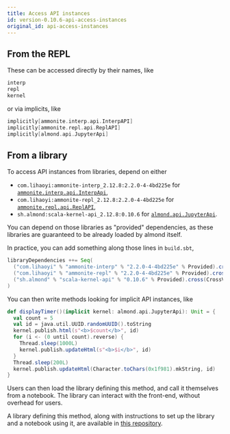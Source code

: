 ```yaml
---
title: Access API instances
id: version-0.10.6-api-access-instances
original_id: api-access-instances
---
```


## From the REPL

These can be accessed directly by their names, like

```scala
interp
repl
kernel
```

or via implicits, like

```scala
implicitly[ammonite.interp.api.InterpAPI]
implicitly[ammonite.repl.api.ReplAPI]
implicitly[almond.api.JupyterApi]
```

## From a library

To access API instances from libraries, depend on either
- `com.lihaoyi:ammonite-interp_2.12.8:2.2.0-4-4bd225e` for [`ammonite.interp.api.InterpApi`](api-ammonite.md#interpapi),
- `com.lihaoyi:ammonite-repl_2.12.8:2.2.0-4-4bd225e` for [`ammonite.repl.api.ReplAPI`](api-ammonite.md#replapi),
- `sh.almond:scala-kernel-api_2.12.8:0.10.6` for [`almond.api.JupyterApi`](api-jupyter.md#jupyterapi).

You can depend on those libraries as "provided" dependencies, as these libraries
are guaranteed to be already loaded by almond itself.

In practice, you can add something along those lines in `build.sbt`,

```scala
libraryDependencies ++= Seq(
  ("com.lihaoyi" % "ammonite-interp" % "2.2.0-4-4bd225e" % Provided).cross(CrossVersion.full), // for ammonite.interp.api.InterpApi
  ("com.lihaoyi" % "ammonite-repl" % "2.2.0-4-4bd225e" % Provided).cross(CrossVersion.full), // for ammonite.repl.api.ReplAPI
  ("sh.almond" % "scala-kernel-api" % "0.10.6" % Provided).cross(CrossVersion.full) // for almond.api.JupyterApi
)
```

You can then write methods looking for implicit
API instances, like

```scala
def displayTimer()(implicit kernel: almond.api.JupyterApi): Unit = {
  val count = 5
  val id = java.util.UUID.randomUUID().toString
  kernel.publish.html(s"<b>$count</b>", id)
  for (i <- (0 until count).reverse) {
    Thread.sleep(1000L)
    kernel.publish.updateHtml(s"<b>$i</b>", id)
  }
  Thread.sleep(200L)
  kernel.publish.updateHtml(Character.toChars(0x1f981).mkString, id)
}
```

Users can then load the library defining this method, and call it themselves
from a notebook. The library can interact with the front-end, without overhead
for users.

A library defining this method, along with instructions to set up the library and
a notebook using it, are available in
[this repository](https://github.com/almond-sh/example-library-jupyter-api).
